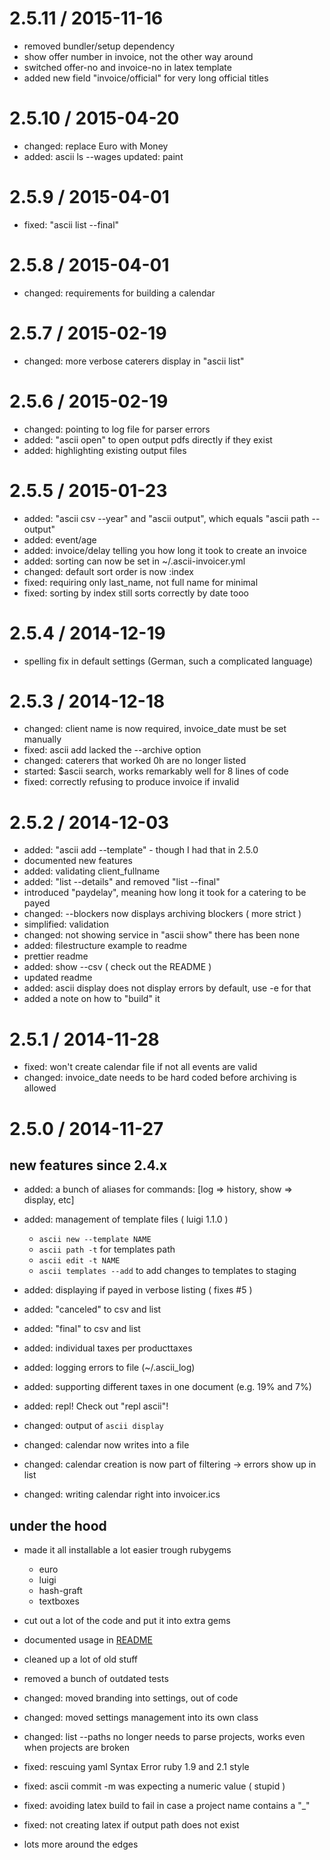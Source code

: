 
2.5.11 / 2015-11-16
==================

  * removed bundler/setup dependency
  * show offer number in invoice, not the other  way around
  * switched offer-no and invoice-no in latex template
  * added new field "invoice/official" for very long official titles

2.5.10 / 2015-04-20
==================

  * changed: replace Euro with Money
  * added: ascii ls --wages updated: paint

2.5.9 / 2015-04-01
==================

  * fixed: "ascii list --final"

2.5.8 / 2015-04-01
==================

  * changed: requirements for building a calendar

2.5.7 / 2015-02-19
==================

  * changed: more verbose caterers display in "ascii list"

2.5.6 / 2015-02-19
==================

  * changed: pointing to log file for parser errors
  * added: "ascii open" to open output pdfs directly if they exist
  * added: highlighting existing output files

2.5.5 / 2015-01-23
==================

  * added: "ascii csv --year" and "ascii output", which equals "ascii path --output"
  * added: event/age
  * added: invoice/delay telling you how long it took to create an invoice
  * added: sorting can now be set in ~/.ascii-invoicer.yml
  * changed: default sort order is now :index
  * fixed: requiring only last_name, not full name for minimal
  * fixed: sorting by index still sorts correctly by date tooo

2.5.4 / 2014-12-19
==================
 * spelling fix in default settings (German, such a complicated language)

2.5.3 / 2014-12-18
==================

  * changed: client name is now required, invoice_date must be set manually
  * fixed: ascii add lacked the --archive option
  * changed: caterers that worked 0h are no longer listed
  * started: $ascii search, works remarkably well for 8 lines of code
  * fixed: correctly refusing to produce invoice if invalid

2.5.2 / 2014-12-03
==================

 * added: "ascii add --template" - though I had that in 2.5.0
 * documented new features
 * added: validating client_fullname
 * added: "list --details" and removed "list --final"
 * introduced "paydelay", meaning how long it took for a catering to be payed
 * changed: --blockers now displays archiving blockers ( more strict )
 * simplified: validation
 * changed: not showing service in "ascii show" there has been none
 * added: filestructure example to readme
 * prettier readme
 * added: show --csv ( check out the README )
 * updated readme
 * added: ascii display does not display errors by default, use -e for that
 * added a note on how to "build" it

2.5.1 / 2014-11-28
==================

 * fixed: won't create calendar file if not all events are valid
 * changed: invoice_date needs to be hard coded before archiving is allowed

2.5.0 / 2014-11-27
==================
## new features since 2.4.x

 * added: a bunch of aliases for commands: [log => history, show => display, etc]
 * added: management of template files ( luigi 1.1.0 )
    * `ascii new --template NAME`
    * `ascii path -t` for templates path
    * `ascii edit -t NAME`
    * `ascii templates --add` to add changes to templates to staging
 * added: displaying if payed in verbose listing ( fixes #5 )
 * added: "canceled" to csv and list
 * added: "final" to csv and list
 * added: individual taxes per producttaxes
 * added: logging errors to file (~/.ascii_log)
 * added: supporting different taxes in one document (e.g. 19% and 7%)
 * added: repl! Check out "repl ascii"!

 * changed: output of `ascii display`
 * changed: calendar now writes into a file
 * changed: calendar creation is now part of filtering -> errors show up in list
 * changed: writing calendar right into invoicer.ics

## under the hood
 * made it all installable a lot easier trough rubygems
    * euro
    * luigi
    * hash-graft
    * textboxes

 * cut out a lot of the code and put it into extra gems
 * documented usage in [README](README.md)
 * cleaned up a lot of old stuff
 * removed a bunch of outdated tests
 * changed: moved branding into settings, out of code
 * changed: moved settings management into its own class
 * changed: list --paths no longer needs to parse projects, works even when projects are broken
 * fixed: rescuing yaml Syntax Error ruby 1.9 and 2.1 style
 * fixed: ascii commit -m was expecting a numeric value ( stupid )
 * fixed: avoiding latex build to fail in case a project name contains a "_"
 * fixed: not creating latex if output path does not exist
 * lots more around the edges



